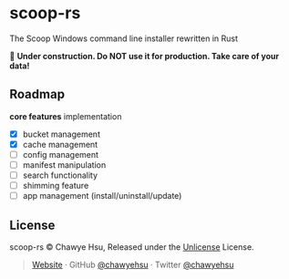 # scoop-rs
The Scoop Windows command line installer rewritten in Rust

🚧 **Under construction. Do NOT use it for production. Take care of your data!**

## Roadmap

**core features** implementation

- [x] bucket management
- [x] cache management
- [ ] config management
- [ ] manifest manipulation
- [ ] search functionality
- [ ] shimming feature
- [ ] app management (install/uninstall/update)

## License

scoop-rs © Chawye Hsu, Released under the [Unlicense](UNLICENSE) License.

> [Website](https://chawyehsu.com) · GitHub [@chawyehsu](https://github.com/chawyehsu) · Twitter [@chawyehsu](https://twitter.com/chawyehsu)
